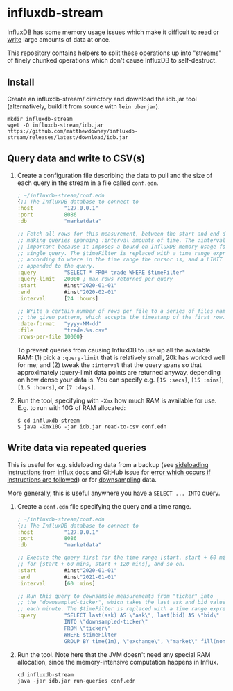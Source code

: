 # influxdb-stream

InfluxDB has some memory usage issues which make it difficult to 
[read](https://community.influxdata.com/t/export-big-data-from-influxdb/2204/3) 
or [write](https://github.com/influxdata/influxdb/issues/15433) large amounts of 
data at once. 

This repository contains helpers to split these operations up into "streams" of 
finely chunked operations which don't cause InfluxDB to self-destruct.

## Install
Create an influxdb-stream/ directory and download the idb.jar tool
(alternatively, build it from source with `lein uberjar`).
```
mkdir influxdb-stream 
wget -O influxdb-stream/idb.jar https://github.com/matthewdowney/influxdb-stream/releases/latest/download/idb.jar
```

## Query data and write to CSV(s)

1. Create a configuration file describing the data to pull and the size of each
   query in the stream in a file called `conf.edn`.
   ```clojure
   ; ~/influxdb-stream/conf.edn
   {;; The InfluxDB database to connect to
   :host          "127.0.0.1"
   :port          8086
   :db            "marketdata"

   ;; Fetch all rows for this measurement, between the start and end dates,
   ;; making queries spanning :interval amounts of time. The :interval is
   ;; important because it imposes a bound on InfluxDB memory usage for a
   ;; single query. The $timeFilter is replaced with a time range expression
   ;; according to where in the time range the cursor is, and a LIMIT is
   ;; appended to the query.
   :query         "SELECT * FROM trade WHERE $timeFilter"
   :query-limit   20000 ; max rows returned per query
   :start         #inst"2020-01-01"
   :end           #inst"2020-02-01"
   :interval      [24 :hours]

   ;; Write a certain number of rows per file to a series of files named with
   ;; the given pattern, which accepts the timestamp of the first row.
   :date-format   "yyyy-MM-dd"
   :file          "trade.%s.csv"
   :rows-per-file 10000}
   ```
   
   To prevent queries from causing InfluxDB to use up all the available RAM: 
   (1) pick a `:query-limit` that is relatively small, 20k has worked well for 
   me; and (2) tweak the `:interval` that the query spans so that approximately 
   :query-limit data points are returned anyway, depending on how dense your 
   data is. You can specify e.g. `[15 :secs]`, `[15 :mins]`, `[1.5 :hours]`, or 
   `[7 :days]`. 
   

2. Run the tool, specifying with `-Xmx` how much RAM is available for use. E.g.
   to run with 10G of RAM allocated:
   ```
   $ cd influxdb-stream
   $ java -Xmx10G -jar idb.jar read-to-csv conf.edn
   ```
   
## Write data via repeated queries

This is useful for e.g. sideloading data from a backup 
(see [sideloading instructions from influx docs](https://docs.influxdata.com/influxdb/v1.7/administration/backup_and_restore/#restore-examples)
and GitHub issue for [error which occurs if instructions are followed](https://github.com/influxdata/influxdb/issues/15433))
or for [downsampling](https://docs.influxdata.com/influxdb/v1.7/guides/downsampling_and_retention/) 
data.

More generally, this is useful anywhere you have a `SELECT ... INTO` query.

1. Create a `conf.edn` file specifying the query and a time range.
   ```clojure
   ; ~/influxdb-stream/conf.edn
   {;; The InfluxDB database to connect to
   :host          "127.0.0.1"
   :port          8086
   :db            "marketdata"

   ;; Execute the query first for the time range [start, start + 60 mins], then
   ;; for [start + 60 mins, start + 120 mins], and so on.
   :start         #inst"2020-01-01"
   :end           #inst"2021-01-01"
   :interval      [60 :mins]

   ;; Run this query to downsample measurements from "ticker" into
   ;; the "downsampled-ticker", which takes the last ask and bid values for
   ;; each minute. The $timeFilter is replaced with a time range expression.
   :query         "SELECT last(ask) AS \"ask\", last(bid) AS \"bid\"
                  INTO \"downsampled-ticker\"
                  FROM \"ticker\"
                  WHERE $timeFilter
                  GROUP BY time(1m), \"exchange\", \"market\" fill(none)"}
   ```
2. Run the tool. Note here that the JVM doesn't need any special RAM allocation,
   since the memory-intensive computation happens in Influx.
   ```
   cd influxdb-stream
   java -jar idb.jar run-queries conf.edn
   ```
